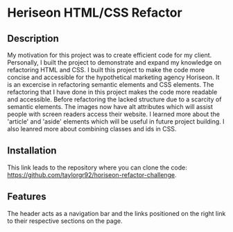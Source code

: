 # Heriseon HTML/CSS Refactor

## Description

My motivation for this project was to create efficient code for my client. Personally, I built the project to demonstrate and expand my knowledge on refactoring HTML and CSS. I built this project to make the code more concise and accessible for the hypothetical marketing agency Horiseon. It is an excercise in refactoring semantic elements and CSS elements. The refactoring that I have done in this project makes the code more readable and accessible. Before refactoring the lacked structure due to a scarcity of semantic elements. The images now have alt attributes which will assist people with screen readers access their website. I learned more about the 'article' and 'aside' elements which will be useful in future project building. I also leanred more about combining classes and ids in CSS.

## Installation

This link leads to the repository where you can clone the code: https://github.com/taylorgr92/horiseon-refactor-challenge. 

## Features

The header acts as a navigation bar and the links positioned on the right link to their respective sections on the page.

